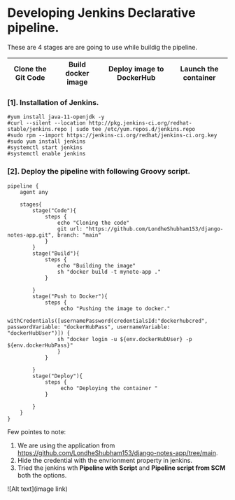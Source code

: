 # Developing Jenkins Declarative pipeline.

These are 4 stages are are going to use while buildig the pipeline.

| Clone the Git Code  | Build docker image | Deploy image to DockerHub | Launch the container
| ------------- | -------------- | ------------- | -------------- |


### [1]. Installation of Jenkins.
```
#yum install java-11-openjdk -y
#curl --silent --location http://pkg.jenkins-ci.org/redhat-stable/jenkins.repo | sudo tee /etc/yum.repos.d/jenkins.repo
#sudo rpm --import https://jenkins-ci.org/redhat/jenkins-ci.org.key
#sudo yum install jenkins
#systemctl start jenkins
#systemctl enable jenkins
```

### [2]. Deploy the pipeline with following Groovy script.
```
pipeline {
    agent any
    
    stages{
        stage("Code"){
            steps {
                echo "Cloning the code"
                git url: "https://github.com/LondheShubham153/django-notes-app.git", branch: "main"
            }
        }
        stage("Build"){
            steps {
                echo "Building the image"
                sh "docker build -t mynote-app ."
            }
            
        }
        stage("Push to Docker"){
            steps {
                 echo "Pushing the image to docker."
                withCredentials([usernamePassword(credentialsId:"dockerhubcred", passwordVariable: "dockerHubPass", usernameVariable: "dockerHubUser")]) { 
                sh "docker login -u ${env.dockerHubUser} -p ${env.dockerHubPass}"
                }
            }
            
        }
        stage("Deploy"){
            steps {
                 echo "Deploying the container "    
            }
            
        }
    }
}
```


Few pointes to note:
1. We are using the application from https://github.com/LondheShubham153/django-notes-app/tree/main.
2. Hide the credential with the envrionment property in jenkins.
3. Tried the jenkins wth **Pipeline with Script** and **Pipeline script from SCM** both the options.

![Alt text](image link)
